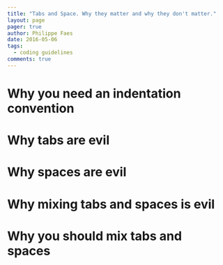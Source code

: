 ```yaml
---
title: "Tabs and Space. Why they matter and why they don't matter."
layout: page
pager: true
author: Philippe Faes
date: 2016-05-06
tags: 
  - coding guidelines
comments: true
---
```


# Why you need an indentation convention

# Why tabs are evil

# Why spaces are evil


# Why mixing tabs and spaces is evil

# Why you should mix tabs and spaces
